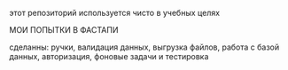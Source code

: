 этот репозиторий используется чисто в учебных целях

МОИ ПОПЫТКИ В ФАСТАПИ

сделанны: ручки, валидация данных, выгрузка файлов, работа с базой данных, авторизация, фоновые задачи и тестировка
